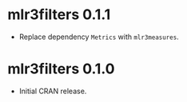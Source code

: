 # mlr3filters 0.1.1

* Replace dependency `Metrics` with `mlr3measures`.

# mlr3filters 0.1.0

* Initial CRAN release.
